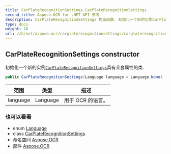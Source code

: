 ```yaml
---
title: CarPlateRecognitionSettings.CarPlateRecognitionSettings
second_title: Aspose.OCR for .NET API 参考
description: CarPlateRecognitionSettings 构造函数. 初始化一个新的实例CarPlateRecognitionSettings具有全套属性的类.
type: docs
weight: 10
url: /zh/net/aspose.ocr/carplaterecognitionsettings/carplaterecognitionsettings/
---
```

## CarPlateRecognitionSettings constructor

初始化一个新的实例[`CarPlateRecognitionSettings`](../)具有全套属性的类.

```csharp
public CarPlateRecognitionSettings(Language language = Language.None)
```

| 范围 | 类型 | 描述 |
| --- | --- | --- |
| language | Language | 用于 OCR 的语言。 |

### 也可以看看

* enum [Language](../../language/)
* class [CarPlateRecognitionSettings](../)
* 命名空间 [Aspose.OCR](../../carplaterecognitionsettings/)
* 部件 [Aspose.OCR](../../../)


